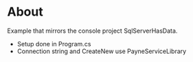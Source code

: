 ﻿# About

Example that mirrors the console project SqlServerHasData.

- Setup done in Program.cs
- Connection string and CreateNew use PayneServiceLibrary
